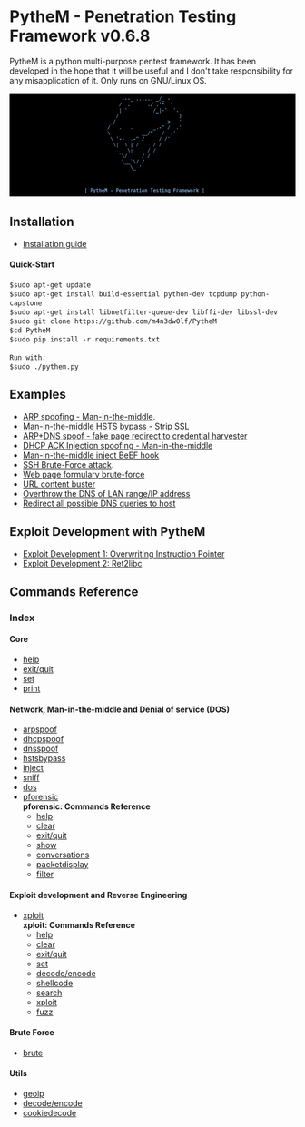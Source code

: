 # PytheM - Penetration Testing Framework v0.6.8


PytheM is a python multi-purpose pentest framework. It has been developed in the hope that it will be useful and I don't take responsibility for any misapplication of it. Only runs on GNU/Linux OS.

![alt text](config/pythembkg.png)

## Installation

- [Installation guide](https://github.com/m4n3dw0lf/PytheM/wiki/Installation#installation)

#### Quick-Start
```
$sudo apt-get update
$sudo apt-get install build-essential python-dev tcpdump python-capstone
$sudo apt-get install libnetfilter-queue-dev libffi-dev libssl-dev
$sudo git clone https://github.com/m4n3dw0lf/PytheM
$cd PytheM
$sudo pip install -r requirements.txt 

Run with:
$sudo ./pythem.py
```

## Examples

- [ARP spoofing - Man-in-the-middle](https://github.com/m4n3dw0lf/PytheM/wiki/Examples#arp-spoofing---man-in-the-middle).
- [Man-in-the-middle HSTS bypass - Strip SSL](https://github.com/m4n3dw0lf/PytheM/wiki/Examples#man-in-the-middle-hsts-bypass---strip-ssl)
- [ARP+DNS spoof - fake page redirect to credential harvester](https://github.com/m4n3dw0lf/PytheM/wiki/Examples#arpdns-spoof---fake-page-redirect-to-credential-harvester)
- [DHCP ACK Injection spoofing - Man-in-the-middle](https://github.com/m4n3dw0lf/PytheM/wiki/Examples#man-in-the-middle-dhcp-spoofing---dhcp-ack-injection)
- [Man-in-the-middle inject BeEF hook](https://github.com/m4n3dw0lf/PytheM/wiki/Examples#inject-beef-hook)
- [SSH Brute-Force attack](https://github.com/m4n3dw0lf/PytheM/wiki/Examples#ssh-brute-force-attack).
- [Web page formulary brute-force](https://github.com/m4n3dw0lf/PytheM/wiki/Examples#web-page-formulary-brute-force)
- [URL content buster](https://github.com/m4n3dw0lf/PytheM/wiki/Examples#url-content-buster)
- [Overthrow the DNS of LAN range/IP address](https://github.com/m4n3dw0lf/PytheM/wiki/Examples#overthrow-the-dns-of-lan-rangeip-address)
- [Redirect all possible DNS queries to host](https://github.com/m4n3dw0lf/PytheM/wiki/Examples#redirect-all-possible-dns-queries-to-host)

## Exploit Development with PytheM

- [Exploit Development 1: Overwriting Instruction Pointer](https://github.com/m4n3dw0lf/PytheM/wiki/Exploit-development#exploit-development-1-overwriting-instruction-pointer)
- [Exploit Development 2: Ret2libc](https://github.com/m4n3dw0lf/PytheM/wiki/Exploit-development#exploit-development-2-ret2libc)

## Commands Reference

### Index

#### Core
  - [help](https://github.com/m4n3dw0lf/PytheM/wiki/Commands-Reference#help)
  - [exit/quit](https://github.com/m4n3dw0lf/PytheM/wiki/Commands-Reference#exitquit)
  - [set](https://github.com/m4n3dw0lf/PytheM/wiki/Commands-Reference#set)
  - [print](https://github.com/m4n3dw0lf/PytheM/wiki/Commands-Reference#print)

#### Network, Man-in-the-middle and Denial of service (DOS)<br>
  - [arpspoof](https://github.com/m4n3dw0lf/PytheM/wiki/Commands-Reference#arpspoof)
  - [dhcpspoof](https://github.com/m4n3dw0lf/PytheM/wiki/Commands-Reference#dhcpspoof)
  - [dnsspoof](https://github.com/m4n3dw0lf/PytheM/wiki/Commands-Reference#dnsspoof)
  - [hstsbypass](https://github.com/m4n3dw0lf/PytheM/wiki/Commands-Reference#hstsbypass)
  - [inject](https://github.com/m4n3dw0lf/PytheM/wiki/Commands-Reference#inject)
  - [sniff](https://github.com/m4n3dw0lf/PytheM/wiki/Commands-Reference#sniff)
  - [dos](https://github.com/m4n3dw0lf/PytheM/wiki/Commands-Reference#dos)
  - [pforensic](https://github.com/m4n3dw0lf/PytheM/wiki/Commands-Reference#pforensic)
    <br>**pforensic: Commands Reference**<br>
    - [help](https://github.com/m4n3dw0lf/PytheM/wiki/Commands-Reference#help-1)
    - [clear](https://github.com/m4n3dw0lf/PytheM/wiki/Commands-Reference#clear)
    - [exit/quit](https://github.com/m4n3dw0lf/PytheM/wiki/Commands-Reference#exitquit-1)
    - [show](https://github.com/m4n3dw0lf/PytheM/wiki/Commands-Reference#show)
    - [conversations](https://github.com/m4n3dw0lf/PytheM/wiki/Commands-Reference#conversations)
    - [packetdisplay](https://github.com/m4n3dw0lf/PytheM/wiki/Commands-Reference#packetdisplay-num)
    - [filter](https://github.com/m4n3dw0lf/PytheM/wiki/Commands-Reference#filter-stringlayer)

#### Exploit development and Reverse Engineering<br>
  - [xploit](https://github.com/m4n3dw0lf/PytheM/wiki/Commands-Reference#xploit)
    <br>**xploit: Commands Reference**<br>
    - [help](https://github.com/m4n3dw0lf/PytheM/wiki/Commands-Reference#help-2)
    - [clear](https://github.com/m4n3dw0lf/PytheM/wiki/Commands-Reference#clear-1)
    - [exit/quit](https://github.com/m4n3dw0lf/PytheM/wiki/Commands-Reference#exitquit-2)
    - [set](https://github.com/m4n3dw0lf/PytheM/wiki/Commands-Reference#set-1)
    - [decode/encode](https://github.com/m4n3dw0lf/PytheM/wiki/Commands-Reference#decodeencode)
    - [shellcode](https://github.com/m4n3dw0lf/PytheM/wiki/Commands-Reference#shellcode)
    - [search](https://github.com/m4n3dw0lf/PytheM/wiki/Commands-Reference#search)
    - [xploit](https://github.com/m4n3dw0lf/PytheM/wiki/Commands-Reference#xploit-1)
    - [fuzz](https://github.com/m4n3dw0lf/PytheM/wiki/Commands-Reference#fuzz)

#### Brute Force<br>
  - [brute](https://github.com/m4n3dw0lf/PytheM/wiki/Commands-Reference#brute)

#### Utils<br>
  - [geoip](https://github.com/m4n3dw0lf/PytheM/wiki/Commands-Reference#geoip)
  - [decode/encode](https://github.com/m4n3dw0lf/PytheM/wiki/Commands-Reference#decodeencode-1)
  - [cookiedecode](https://github.com/m4n3dw0lf/PytheM/wiki/Commands-Reference#cookiedecode)
